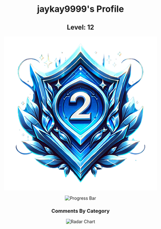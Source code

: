 
<h1 align="center">jaykay9999's Profile</h1>
    
<h2 align="center">
  <strong>Level: 12</strong>
</h2>
    
<p align="center">
  <img src="https://raw.githubusercontent.com/jaykay9999/ranks/main/platinum2.png" alt="Badge">
</p>
    
<p align="center">
  <img src="https://myserver.gitreviewgame.com/dynamic-svg?progress=2068&max=8191&timestamp=1699853205097" alt="Progress Bar">
</p>

<h3 align="center">Comments By Category</h3>

<p align="center">
  <img src="https://myserver.gitreviewgame.com/radar-chart?GN=5&GP=6&G0=12&GA=2&SN=4&SP=2&S0=11&SA=6&PV=2&OT=11&timestamp=1699853205097" alt="Radar Chart">
</p>
    
<!-- You can add more sections and data as you fetch them from the user's data -->

